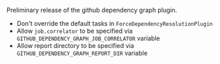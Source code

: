 Preliminary release of the github dependency graph plugin.

- Don't override the default tasks in `ForceDependencyResolutionPlugin`
- Allow `job.correlator` to be specified via `GITHUB_DEPENDENCY_GRAPH_JOB_CORRELATOR` variable
- Allow report directory to be specified via `GITHUB_DEPENDENCY_GRAPH_REPORT_DIR` variable